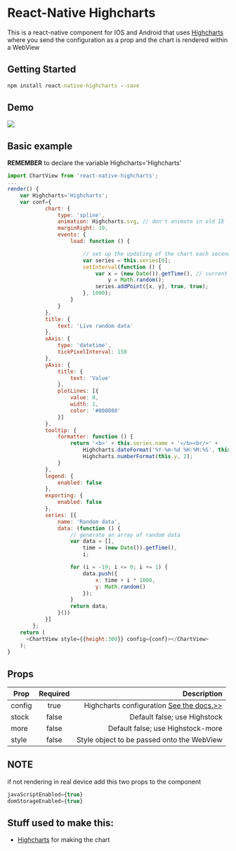 # React-Native Highcharts

This is a react-native component for IOS and Android that uses [Highcharts](http://www.highcharts.com) where you send the configuration as a prop and the chart is rendered within a WebView 

## Getting Started
```bat
npm install react-native-highcharts --save
```
## Demo
![](http://i.giphy.com/l3vRdWwXin1ooLCHS.gif)

## Basic example
**REMEMBER**  to declare the variable Highcharts='Highcharts'

```javascript
import ChartView from 'react-native-highcharts';
...
render() {
    var Highcharts='Highcharts';
    var conf={
            chart: {
                type: 'spline',
                animation: Highcharts.svg, // don't animate in old IE
                marginRight: 10,
                events: {
                    load: function () {

                        // set up the updating of the chart each second
                        var series = this.series[0];
                        setInterval(function () {
                            var x = (new Date()).getTime(), // current time
                                y = Math.random();
                            series.addPoint([x, y], true, true);
                        }, 1000);
                    }
                }
            },
            title: {
                text: 'Live random data'
            },
            xAxis: {
                type: 'datetime',
                tickPixelInterval: 150
            },
            yAxis: {
                title: {
                    text: 'Value'
                },
                plotLines: [{
                    value: 0,
                    width: 1,
                    color: '#808080'
                }]
            },
            tooltip: {
                formatter: function () {
                    return '<b>' + this.series.name + '</b><br/>' +
                        Highcharts.dateFormat('%Y-%m-%d %H:%M:%S', this.x) + '<br/>' +
                        Highcharts.numberFormat(this.y, 2);
                }
            },
            legend: {
                enabled: false
            },
            exporting: {
                enabled: false
            },
            series: [{
                name: 'Random data',
                data: (function () {
                    // generate an array of random data
                    var data = [],
                        time = (new Date()).getTime(),
                        i;

                    for (i = -19; i <= 0; i += 1) {
                        data.push({
                            x: time + i * 1000,
                            y: Math.random()
                        });
                    }
                    return data;
                }())
            }]
        };
    return (
      <ChartView style={{height:300}} config={conf}></ChartView>
    );
}
```

## Props
| Prop          | Required      | Description  |
| ------------- |:-------------:| ------------:|
| config        | true          | Highcharts configuration [See the docs.>>](http://www.highcharts.com/docs/getting-started/your-first-chart)  |
| stock     | false      |   Default false; use Highstock |
| more     | false      |   Default false; use Highstock-more |
| style | false      |   Style object to be passed onto the WebView |

## NOTE
if not rendering in real device add this two props to the component
```javascript
javaScriptEnabled={true}
domStorageEnabled={true}
```

## Stuff used to make this:

 * [Highcharts](http://www.highcharts.com/) for making the chart
 
